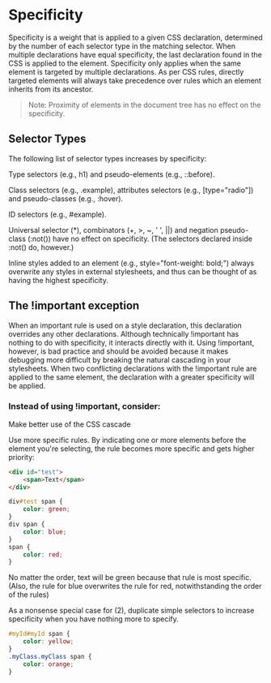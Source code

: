 # Specificity

Specificity is a weight that is applied to a given CSS declaration, determined by the number of each selector type in the matching selector. When multiple declarations have equal specificity, the last declaration found in the CSS is applied to the element. Specificity only applies when the same element is targeted by multiple declarations. As per CSS rules, directly targeted elements will always take precedence over rules which an element inherits from its ancestor.

> Note: Proximity of elements in the document tree has no effect on the specificity.

## Selector Types

The following list of selector types increases by specificity:

Type selectors (e.g., h1) and pseudo-elements (e.g., ::before).

Class selectors (e.g., .example), attributes selectors (e.g., [type="radio"]) and pseudo-classes (e.g., :hover).

ID selectors (e.g., #example).

Universal selector (\*), combinators (+, >, ~, ' ', ||) and negation pseudo-class (:not()) have no effect on specificity. (The selectors declared inside :not() do, however.)

Inline styles added to an element (e.g., style="font-weight: bold;") always overwrite any styles in external stylesheets, and thus can be thought of as having the highest specificity.

## The !important exception

When an important rule is used on a style declaration, this declaration overrides any other declarations. Although technically !important has nothing to do with specificity, it interacts directly with it. Using !important, however, is bad practice and should be avoided because it makes debugging more difficult by breaking the natural cascading in your stylesheets. When two conflicting declarations with the !important rule are applied to the same element, the declaration with a greater specificity will be applied.

### Instead of using !important, consider:

Make better use of the CSS cascade

Use more specific rules. By indicating one or more elements before the element you're selecting, the rule becomes more specific and gets higher priority:

```html
<div id="test">
    <span>Text</span>
</div>
```

```css
div#test span {
    color: green;
}
div span {
    color: blue;
}
span {
    color: red;
}
```

No matter the order, text will be green because that rule is most specific. (Also, the rule for blue overwrites the rule for red, notwithstanding the order of the rules)

As a nonsense special case for (2), duplicate simple selectors to increase specificity when you have nothing more to specify.

```css
#myId#myId span {
    color: yellow;
}
.myClass.myClass span {
    color: orange;
}
```

